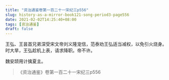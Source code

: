 ```yaml
---
title: "资治通鉴卷第一百二十一宋纪三p556"
slug: history-as-a-mirror-book121-song-period3-page556
date: 2021-02-02T14:25:40+08:00
tags: [资治通鉴]
draft: false
---
```


王弘、王昙首兄弟深受宋文帝刘义隆宠信，范泰劝王弘适当减权，以免引火烧身。时大旱，王弘趁机上表，请求降职。帝不许。

魏安颉用计擒夏主。

> 《资治通鉴》卷第一百二十一宋纪三p556

